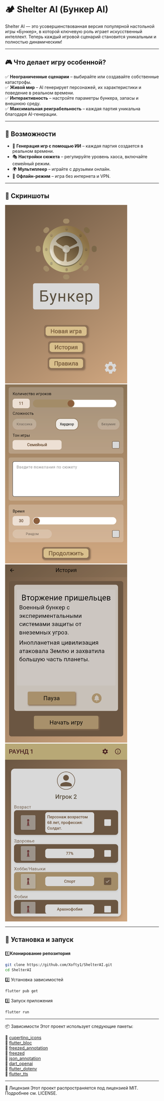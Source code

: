 # 🏕 Shelter AI (Бункер AI)

Shelter AI — это усовершенствованная версия популярной настольной игры «Бункер», в которой ключевую
роль играет искусственный интеллект. Теперь каждый игровой сценарий становится уникальным и
полностью динамическим!

---

## 🎮 **Что делает игру особенной?**
✅ **Неограниченные сценарии** – выбирайте или создавайте собственные катастрофы.  
✅ **Живой мир** – AI генерирует персонажей, их характеристики и поведение в реальном времени.  
✅ **Интерактивность** – настройте параметры бункера, запасы и внешнюю среду.  
✅ **Максимальная реиграбельность** – каждая партия уникальна благодаря AI-генерации.

---

## 🚀 **Возможности**
- 🧠 **Генерация игр с помощью ИИ** – каждая партия создается в реальном времени.
- 🎭 **Настройки сюжета** – регулируйте уровень хаоса, включайте семейный режим.
- 🌍 **Мультиплеер** – играйте с друзьями онлайн.
- 📴 **Офлайн-режим** – игра без интернета и VPN.

---

## 📸 **Скриншоты**
<img src="img.png" width="400"> <img src="img_1.png" width="400">  
<img src="img_2.png" width="400"> <img src="img_3.png" width="400">  

---

## 🔧 **Установка и запуск**
###

1️⃣**Клонирование репозитория**
```sh
git clone https://github.com/Xofty1/ShelterAI.git
cd ShelterAI
```

2️⃣ Установка зависимостей
```sh
flutter pub get
```

3️⃣ Запуск приложения
```sh
flutter run
```

---

📦 Зависимости
Этот проект использует следующие пакеты:

  🔹   [cupertino_icons](https://pub.dev/packages/cupertino_icons) <br>
  🔹   [flutter_bloc](https://pub.dev/packages/flutter_bloc) <br>
  🔹   [freezed_annotation](https://pub.dev/packages/freezed_annotation) <br>
  🔹   [freezed](https://pub.dev/packages/freezed) <br>
  🔹   [json_annotation](https://pub.dev/packages/json_annotation) <br>
  🔹   [dart_openai](https://pub.dev/packages/dart_openai) <br>
  🔹   [flutter_dotenv](https://pub.dev/packages/flutter_dotenv) <br>
  🔹   [flutter_tts](https://pub.dev/packages/flutter_tts) <br>

---

📜 Лицензия
Этот проект распространяется под лицензией MIT. Подробнее см. LICENSE.